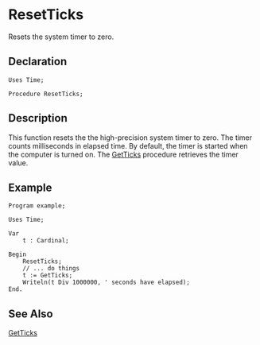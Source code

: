 # ResetTicks

Resets the system timer to zero.

## Declaration

    Uses Time;

    Procedure ResetTicks;

## Description

This function resets the the high-precision system timer to zero. The timer counts
milliseconds in elapsed time. By default, the timer is started when the computer is
turned on. The [GetTicks](../getticks) procedure retrieves the timer value.

## Example ##

```
Program example;

Uses Time;

Var
    t : Cardinal;

Begin
    ResetTicks;
    // ... do things
    t := GetTicks;
    Writeln(t Div 1000000, ' seconds have elapsed);
End.
```

## See Also ##

[GetTicks](../getticks)
